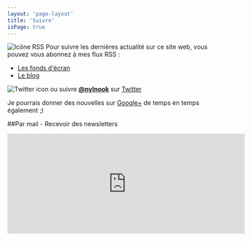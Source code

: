 ```yaml
---
layout: 'page-layout'
title: 'Suivre'
isPage: true
---
```


![Icône RSS](/website-img/icon-follow.svg)
Pour suivre les dernières actualité sur ce site web, vous pouvez vous abonnez à mes flux RSS :
- [Les fonds d'écran](../../wallpaper-fr-rss.xml)
- [Le blog](../../blog-fr-rss.xml)

![Twitter icon](/website-img/icon-twitter.svg)
ou suivre **[@nylnook](https://twitter.com/nylnook)** sur [Twitter](https://twitter.com/nylnook)

Je pourrais donner des nouvelles sur [Google+](https://plus.google.com/+Nylnook-art) de temps en temps également ;)

##Par mail - Recevoir des newsletters
<iframe width="540" height="227" src="https://my.sendinblue.com/users/subscribe/js_id/1tc73/id/1" frameborder="0" scrolling="no" allowfullscreen></iframe>

